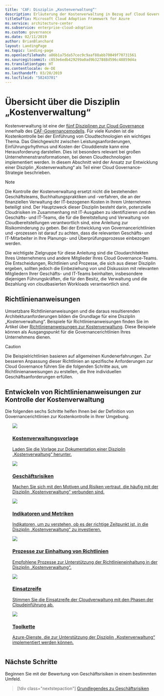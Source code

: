 ```yaml
---
title: 'CAF: Disziplin „Kostenverwaltung“'
description: Erläuterung der Kostenverwaltung in Bezug auf Cloud Governance
titleSuffix: Microsoft Cloud Adoption Framework for Azure
ms.service: architecture-center
ms.subservice: enterprise-cloud-adoption
ms.custom: governance
ms.date: 02/11/2019
author: BrianBlanchard
layout: LandingPage
ms.topic: landing-page
ms.openlocfilehash: a86b1a75da57cec9c9aaf88abb70049f70731561
ms.sourcegitcommit: c053e6edb429299a0ad9b327888d596c48859d4a
ms.translationtype: HT
ms.contentlocale: de-DE
ms.lasthandoff: 03/20/2019
ms.locfileid: "58243701"
---
```

# <a name="cost-management-discipline-overview"></a>Übersicht über die Disziplin „Kostenverwaltung“

Kostenverwaltung ist eine der [fünf Disziplinen zur Cloud Governance](../governance-disciplines.md) innerhalb des [CAF-Governancemodells](../overview.md). Für viele Kunden ist die Kostenkontrolle bei der Einführung von Cloudtechnologien ein wichtiges Thema. Das Gleichgewicht zwischen Leistungsanforderungen, Einführungsrhythmus und Kosten der Clouddienste kann eine Herausforderung darstellen. Dies ist besonders relevant bei großen Unternehmenstransformationen, bei denen Cloudtechnologien implementiert werden. In diesem Abschnitt wird der Ansatz zur Entwicklung einer Disziplin „Kostenverwaltung“ als Teil einer Cloud Governance-Strategie beschrieben.  

> [!NOTE]
> Die Kontrolle der Kostenverwaltung ersetzt nicht die bestehenden Geschäftsteams, Buchhaltungspraktiken und -verfahren, die an der finanziellen Verwaltung der IT-bezogenen Kosten in Ihrem Unternehmen beteiligt sind. Der Hauptzweck dieser Disziplin besteht darin, potenzielle Cloudrisiken im Zusammenhang mit IT-Ausgaben zu identifizieren und den Geschäfts- und IT-Teams, die für die Bereitstellung und Verwaltung von Cloudbereitstellungen verantwortlich sind, eine Anleitung zur Risikominderung zu geben. Bei der Entwicklung von Governancerichtlinien und -prozessen ist darauf zu achten, dass die relevanten Geschäfts- und IT-Mitarbeiter in Ihre Planungs- und Überprüfungsprozesse einbezogen werden.

Die wichtigste Zielgruppe für diese Anleitung sind die Cloudarchitekten Ihres Unternehmens und andere Mitglieder Ihres Cloud Governance-Teams. Die Entscheidungen, Richtlinien und Prozesse, die sich aus dieser Disziplin ergeben, sollten jedoch die Einbeziehung von und Diskussion mit relevanten Mitgliedern Ihrer Geschäfts- und IT-Teams beinhalten, insbesondere diejenigen Führungskräften, die für den Besitz, die Verwaltung und die Bezahlung von cloudbasierten Workloads verantwortlich sind.

## <a name="policy-statements"></a>Richtlinienanweisungen

Umsetzbare Richtlinienanweisungen und die daraus resultierenden Architekturanforderungen bilden die Grundlage für eine Disziplin „Kostenverwaltung“. Beispiele für Richtlinienanweisungen finden Sie im Artikel über [Richtlinienanweisungen zur Kostenverwaltung](./policy-statements.md). Diese Beispiele können als Ausgangspunkt für die Governancerichtlinien Ihres Unternehmens dienen.

> [!CAUTION]
> Die Beispielrichtlinien basieren auf allgemeinen Kundenerfahrungen. Zur besseren Anpassung dieser Richtlinien an spezifische Anforderungen zur Cloud Governance führen Sie die folgenden Schritte aus, um Richtlinienanweisungen zu erstellen, die Ihre individuellen Geschäftsanforderungen erfüllen.

## <a name="developing-cost-management-governance-policy-statements"></a>Entwickeln von Richtlinienanweisungen zur Kontrolle der Kostenverwaltung

Die folgenden sechs Schritte helfen Ihnen bei der Definition von Governancerichtlinien zur Kostenkontrolle in Ihrer Umgebung.

<!-- markdownlint-disable MD033 -->

<ul  class="panelContent cardsE">
<li style="display: flex; flex-direction: column;">
    <a href="./template.md">
        <div class="cardSize">
            <div class="cardPadding" >
                <div class="card" >
                    <div class="cardImageOuter">
                        <div class="cardImage">
                            <img src="../../_images/governance/process-template.png" class="x-hidden-focus"/>
                        </div>
                    </div>
                    <div class="cardText" style="padding-left:0px;">
                        <h3>Kostenverwaltungsvorlage</h3>
                        <p class="x-hidden-focus">Laden Sie die Vorlage zur Dokumentation einer Disziplin „Kostenverwaltung“ herunter.</p>
                    </div>
                </div>
            </div>
        </div>
    </a>
</li><li style="display: flex; flex-direction: column;">
    <a href="./business-risks.md">
        <div class="cardSize">
            <div class="cardPadding" >
                <div class="card" >
                    <div class="cardImageOuter">
                        <div class="cardImage">
                            <img src="../../_images/governance/process-risks.png" class="x-hidden-focus"/>
                        </div>
                    </div>
                    <div class="cardText" style="padding-left:0px;">
                        <h3>Geschäftsrisiken</h3>
                        <p class="x-hidden-focus">Machen Sie sich mit den Motiven und Risiken vertraut, die häufig mit der Disziplin „Kostenverwaltung“ verbunden sind.</p>
                    </div>
                </div>
            </div>
        </div>
    </a>
</li>
<li style="display: flex; flex-direction: column;">
    <a href="./metrics-tolerance.md">
        <div class="cardSize">
            <div class="cardPadding" >
                <div class="card" >
                    <div class="cardImageOuter">
                        <div class="cardImage">
                            <img src="../../_images/governance/process-metrics.png" class="x-hidden-focus"/>
                        </div>
                    </div>
                    <div class="cardText" style="padding-left:0px;">
                        <h3>Indikatoren und Metriken</h3>
                        <p class="x-hidden-focus">Indikatoren, um zu verstehen, ob es der richtige Zeitpunkt ist, in die Disziplin „Kostenverwaltung“ zu investieren.</p>
                    </div>
                </div>
            </div>
        </div>
    </a>
</li>
<li style="display: flex; flex-direction: column;">
    <a href="./compliance-processes.md">
        <div class="cardSize">
            <div class="cardPadding" >
                <div class="card" >
                    <div class="cardImageOuter">
                        <div class="cardImage">
                            <img src="../../_images/governance/process-enforce.png" class="x-hidden-focus"/>
                        </div>
                    </div>
                    <div class="cardText" style="padding-left:0px;">
                        <h3>Prozesse zur Einhaltung von Richtlinien</h3>
                        <p class="x-hidden-focus">Empfohlene Prozesse zur Unterstützung der Richtlinieneinhaltung in der Disziplin „Kostenverwaltung“.</p>
                    </div>
                </div>
            </div>
        </div>
    </a>
</li>
<li style="display: flex; flex-direction: column;">
    <a href="./discipline-improvement.md">
        <div class="cardSize">
            <div class="cardPadding" >
                <div class="card" >
                    <div class="cardImageOuter">
                        <div class="cardImage">
                            <img src="../../_images/governance/process-maturity.png" class="x-hidden-focus"/>
                        </div>
                    </div>
                    <div class="cardText" style="padding-left:0px;">
                        <h3>Einsatzreife</h3>
                        <p class="x-hidden-focus">Stimmen Sie die Einsatzreife der Cloudverwaltung mit den Phasen der Cloudeinführung ab.</p>
                    </div>
                </div>
            </div>
        </div>
    </a>
</li>
<li style="display: flex; flex-direction: column;">
    <a href="./toolchain.md">
        <div class="cardSize">
            <div class="cardPadding" >
                <div class="card" >
                    <div class="cardImageOuter">
                        <div class="cardImage">
                            <img src="../../_images/governance/process-toolchain.png" class="x-hidden-focus"/>
                        </div>
                    </div>
                    <div class="cardText" style="padding-left:0px;">
                        <h3>Toolkette</h3>
                        <p class="x-hidden-focus">Azure-Dienste, die zur Unterstützung der Disziplin „Kostenverwaltung“ implementiert werden können.</p>
                    </div>
                </div>
            </div>
        </div>
    </a>
</li>
</ul>

## <a name="next-steps"></a>Nächste Schritte

Beginnen Sie mit der Bewertung von Geschäftsrisiken in einem bestimmten Umfeld.

> [!div class="nextstepaction"]
> [Grundlegendes zu Geschäftsrisiken](./business-risks.md)

<!-- markdownlint-enable MD033 -->
